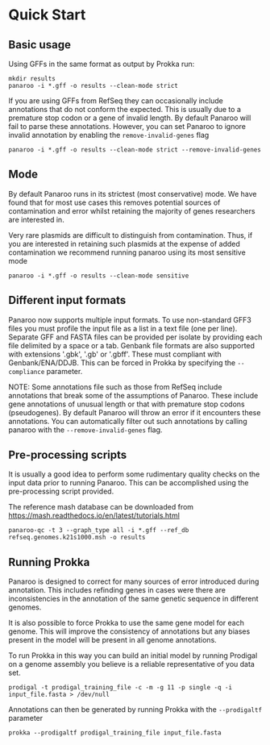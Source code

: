 # Quick Start


## Basic usage

Using GFFs in the same format as output by Prokka run:

```
mkdir results
panaroo -i *.gff -o results --clean-mode strict
```

If you are using GFFs from RefSeq they can occasionally include annotations that do not conform the expected. This is usually due to a premature stop codon or a gene of invalid length. By default Panaroo will fail to parse these annotations. However, you can set Panaroo to ignore invalid annotation by enabling the `remove-invalid-genes` flag 

```
panaroo -i *.gff -o results --clean-mode strict --remove-invalid-genes
```

## Mode

By default Panaroo runs in its strictest (most conservative) mode. We have found that for most use cases this removes potential sources of contamination and error whilst retaining the majority of genes researchers are interested in. 

Very rare plasmids are difficult to distinguish from contamination. Thus, if you are interested in retaining such plasmids at the expense of added contamination we recommend running panaroo using its most sensitive mode

```
panaroo -i *.gff -o results --clean-mode sensitive
```

## Different input formats

Panaroo now supports multiple input formats. To use non-standard GFF3 files you must profile the input file as a list in a text file (one per line). Separate GFF and FASTA files can be provided per isolate by providing each file delimited by a space or a tab. Genbank file formats are also supported with extensions '.gbk', '.gb' or '.gbff'. These must compliant with Genbank/ENA/DDJB. This can be forced in Prokka by specifying the `--compliance` parameter.

NOTE: Some annotations file such as those from RefSeq include annotations that break some of the assumptions of Panaroo. These include gene annotations of unusual length or that with premature stop codons (pseudogenes). By default Panaroo will throw an error if it encounters these annotations. You can automatically filter out such annotations by calling panaroo with the `--remove-invalid-genes` flag.

## Pre-processing scripts

It is usually a good idea to perform some rudimentary quality checks on the input data prior to running Panaroo. This can be accomplished using the pre-processing script provided.

The reference mash database can be downloaded from https://mash.readthedocs.io/en/latest/tutorials.html

```
panaroo-qc -t 3 --graph_type all -i *.gff --ref_db refseq.genomes.k21s1000.msh -o results
```

## Running Prokka

Panaroo is designed to correct for many sources of error introduced during annotation. This includes refinding genes in cases were there are inconsistencies in the annotation of the same genetic sequence in different genomes.

It is also possible to force Prokka to use the same gene model for each genome. This will improve the consistency of annotations but any biases present in the model will be present in all genome annotations.

To run Prokka in this way you can build an initial model by running Prodigal on a genome assembly you believe is a reliable representative of you data set.

```
prodigal -t prodigal_training_file -c -m -g 11 -p single -q -i input_file.fasta > /dev/null
```

Annotations can then be generated by running Prokka with the `--prodigaltf` parameter

```
prokka --prodigaltf prodigal_training_file input_file.fasta
```

